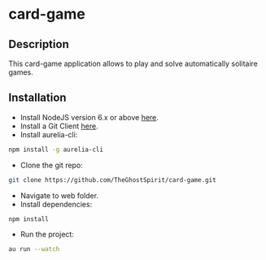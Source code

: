 # card-game
## Description
This card-game application allows to play and solve automatically solitaire games.
## Installation
- Install NodeJS version 6.x or above [here](https://nodejs.org/en/).
- Install a Git Client [here](https://git-scm.com/).
- Install aurelia-cli:
```bash
npm install -g aurelia-cli
```
- Clone the git repo:
```bash
git clone https://github.com/TheGhostSpirit/card-game.git
```
- Navigate to web folder.
- Install dependencies:
```bash
npm install
```
- Run the project:
```bash
au run --watch
```
